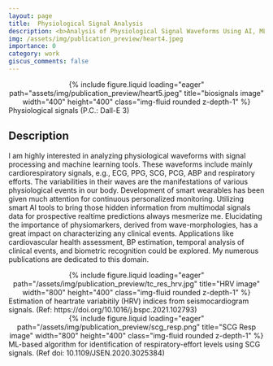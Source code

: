 ```yaml
---
layout: page
title:  Physiological Signal Analysis
description: <b>Analysis of Physiological Signal Waveforms Using AI, ML and Signal Processing Tools</b>
img: /assets/img/publication_preview/heart4.jpeg
importance: 0
category: work
giscus_comments: false
---
```


<center>
<div class="row">
    <div class="col-sm mt-3 mt-md-0">
        {% include figure.liquid loading="eager" path="assets/img/publication_preview/heart5.jpeg" title="biosignals image" width="400" height="400" class="img-fluid rounded z-depth-1" %}
    </div>
</div>
</center>
<div class="caption">
    Physiological signals (P.C.: Dall-E 3)
</div>

## Description
I am highly interested in analyzing physiological waveforms with signal processing and machine learning tools. These waveforms include mainly cardiorespiratory signals, e.g., ECG, PPG, SCG, PCG, ABP and respiratory efforts. The variabilities in their waves are the manifestations of various physiological events in our body. Development of smart wearables has been given much attention for continuous personalized monitoring. Utilizing smart AI tools to bring those hidden information from multimodal signals data for prospective realtime predictions always mesmerize me. Elucidating the importance of physiomarkers, derived from wave-morphologies, has a great impact on characterizing any clinical events. Applications like cardiovascular health assessment, BP estimation, temporal analysis of clinical events, and biometric recognition could be explored. My numerous publications are dedicated to this domain.      


<center>
<div class="row">
    <div class="col-sm mt-3 mt-md-0">
        {% include figure.liquid loading="eager" path="/assets/img/publication_preview/tc_res_hrv.jpg" title="HRV image" width="800" height="400" class="img-fluid rounded z-depth-1" %}
    </div>
</div>
</center>
<div class="caption">
    Estimation of heartrate variabitily (HRV) indices from seismocardiogram signals. (Ref: https://doi.org/10.1016/j.bspc.2021.102793)
</div>

<center>
<div class="row">
    <div class="col-sm mt-3 mt-md-0">
        {% include figure.liquid loading="eager" path="/assets/img/publication_preview/scg_resp.png" title="SCG Resp image" width="800" height="400" class="img-fluid rounded z-depth-1" %}
    </div>
</div>
</center>
<div class="caption">
    ML-based algorithm for identification of respiratory-effort levels using SCG signals. (Ref doi: 10.1109/JSEN.2020.3025384)
</div>


